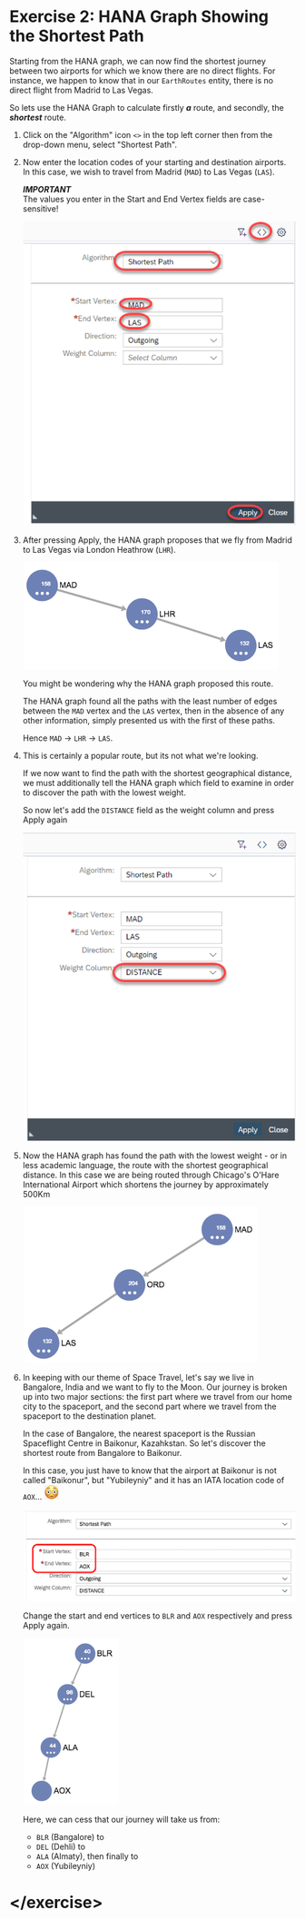 # Exercise 2: HANA Graph Showing the Shortest Path

Starting from the HANA graph, we can now find the shortest journey between two airports for which we know there are no direct flights. For instance, we happen to know that in our `EarthRoutes` entity, there is no direct flight from Madrid to Las Vegas.

So lets use the HANA Graph to calculate firstly ***a*** route, and secondly, the ***shortest*** route.

1. Click on the "Algorithm" icon `<>` in the top left corner then from the drop-down menu, select "Shortest Path".

1. Now enter the location codes of your starting and destination airports.  
    In this case, we wish to travel from Madrid (`MAD`) to Las Vegas (`LAS`).

    ***IMPORTANT***  
    The values you enter in the Start and End Vertex fields are case-sensitive!

    ![Shortest Path](./img/Ex2_Shortest_Path.png)


1.  After pressing Apply, the HANA graph proposes that we fly from Madrid to Las Vegas via London Heathrow (`LHR`).

    ![Via Panama](./img/Ex2_Via_Heathrow.png)
    
    You might be wondering why the HANA graph proposed this route.
    
    The HANA graph found all the paths with the least number of edges between the `MAD` vertex and the `LAS` vertex, then in the absence of any other information, simply presented us with the first of these paths.
    
    Hence `MAD` -> `LHR` -> `LAS`.
    
1. This is certainly a popular route, but its not what we're looking.

    If we now want to find the path with the shortest geographical distance, we must additionally tell the HANA graph which field to examine in order to discover the path with the lowest weight.

    So now let's add the `DISTANCE` field as the weight column and press Apply again

    ![Shortest Path](./img/Ex2_Weight.png)

1. Now the HANA graph has found the path with the lowest weight - or in less academic language, the route with the shortest geographical distance.  In this case we are being routed through Chicago's O'Hare International Airport which shortens the journey by approximately 500Km

    ![Shortest Path](./img/Ex2_Via_Chicago.png)

1. In keeping with our theme of Space Travel, let's say we live in Bangalore, India and we want to fly to the Moon.  Our journey is broken up into two major sections: the first part where we travel from our home city to the spaceport, and the second part where we travel from the spaceport to the destination planet.

    In the case of Bangalore, the nearest spaceport is the Russian Spaceflight Centre in Baikonur, Kazahkstan.  So let's discover the shortest route from Bangalore to Baikonur.

    In this case, you just have to know that the airport at Baikonur is not called "Baikonur", but "Yubileyniy" and it has an IATA location code of `AOX`... ![Wide Eyes](./img/Icon_Wide_Eyes.png)

    ![BLT to AOX 1](./img/Ex2_BLR_to_AOX1.png)
    
    Change the start and end vertices to `BLR` and `AOX` respectively and press Apply again.
    
    ![BLT to AOX 2](./img/Ex2_BLR_to_AOX2.png)
    
    Here, we can cess that our journey will take us from:
    
    * `BLR` (Bangalore) to
    * `DEL` (Dehli) to
    * `ALA` (Almaty), then finally to
    * `AOX` (Yubileyniy)


# \</exercise>
